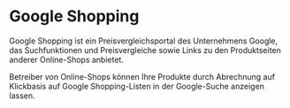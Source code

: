 # Google Shopping

<div class="container-toc"></div>

Google Shopping ist ein Preisvergleichsportal des Unternehmens Google, das Suchfunktionen und Preisvergleiche sowie Links zu den Produktseiten anderer Online-Shops anbietet.

Betreiber von Online-Shops können Ihre Produkte durch Abrechnung auf Klickbasis auf Google Shopping-Listen in der Google-Suche anzeigen lassen.